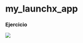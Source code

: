 # my_launchx_app
### Ejercicio

<a href="https://github.com/LaunchX-InnovaccionVirtual/MissionNodeJS/blob/main/semanas/semana_3/1_proyectos.md" target="_blank"><img src="https://img.shields.io/badge/🔗link-LAUNCH X 2022-blue?style=for-the-badge"></a> 

